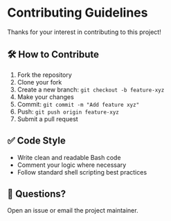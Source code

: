 # Contributing Guidelines

Thanks for your interest in contributing to this project!

## 🛠 How to Contribute

1. Fork the repository
2. Clone your fork
3. Create a new branch: `git checkout -b feature-xyz`
4. Make your changes
5. Commit: `git commit -m "Add feature xyz"`
6. Push: `git push origin feature-xyz`
7. Submit a pull request

## ✅ Code Style

- Write clean and readable Bash code
- Comment your logic where necessary
- Follow standard shell scripting best practices

## 💬 Questions?

Open an issue or email the project maintainer.